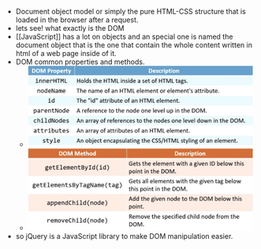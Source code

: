 - Document object model or simply the pure HTML-CSS structure that is loaded in the browser after a request.
- lets see! what exactly is the DOM
- [[JavaScript]] has a lot on objects and an special one is named the document object that is the one that contain the whole content written in html of a web page inside of it.
- DOM common properties and methods.
	- ![image.png](../assets/image_1649093140754_0.png)
	- ![image.png](../assets/image_1649093261829_0.png)
- so jQuery is a JavaScript library to make DOM manipulation easier.